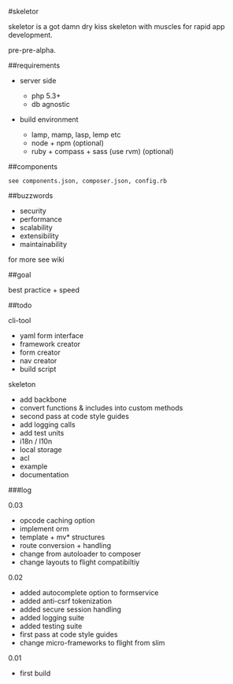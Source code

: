 #skeletor

skeletor is a got damn dry kiss skeleton with muscles for rapid app development. 

pre-pre-alpha.

##requirements

- server side
	- php 5.3+
	- db agnostic

- build environment
	- lamp, mamp, lasp, lemp etc
	- node + npm (optional)
	- ruby + compass + sass (use rvm) (optional)

##components

	see components.json, composer.json, config.rb

##buzzwords

- security
- performance
- scalability
- extensibility
- maintainability

for more see wiki

##goal

best practice + speed


##todo

cli-tool
- yaml form interface
- framework creator
- form creator
- nav creator
- build script

skeleton

- add backbone
- convert functions & includes into custom methods 
- second pass at code style guides
- add logging calls
- add test units
- i18n / l10n
- local storage
- acl
- example
- documentation


###log

0.03

- opcode caching option
- implement orm
- template + mv* structures
- route conversion + handling
- change from autoloader to composer
- change layouts to flight compatibiltiy

0.02

- added autocomplete option to formservice
- added anti-csrf tokenization
- added secure session handling
- added logging suite
- added testing suite
- first pass at code style guides
- change micro-frameworks to flight from slim

0.01

- first build
